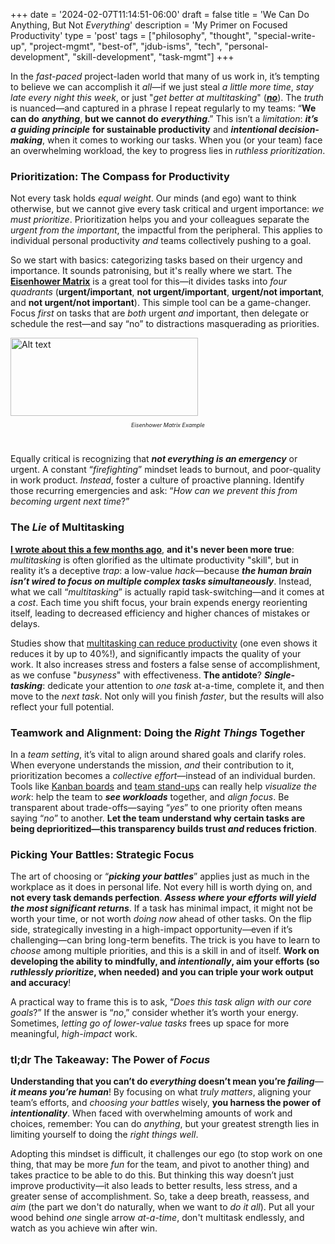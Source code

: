 +++
date = '2024-02-07T11:14:51-06:00'
draft = false
title = 'We Can Do Anything, But Not <i>Everything</i>'
description = 'My Primer on Focused Productivity'
type = 'post'
tags = ["philosophy", "thought", "special-write-up", "project-mgmt", "best-of", "jdub-isms", "tech", "personal-development", "skill-development", "task-mgmt"]
+++

In the *fast-paced* project-laden world that many of us work in, it’s tempting to believe we can accomplish it *all*—if we just steal *a little more time*, *stay late every night this week*, or just "*get better at multitasking*" ([***no***](https://julianwest.me/Blog/wood-behind-the-arrow/)). The *truth* is nuanced—and captured in a phrase I repeat regularly to my teams: “**We can do** ***anything***, **but we cannot do** ***everything***.” This isn’t a *limitation*: ***it’s a guiding principle*** **for sustainable productivity** and ***intentional decision-making***, when it comes to working our tasks.  When you (or your team) face an overwhelming workload, the key to progress lies in *ruthless prioritization*. <br />

### Prioritization: The Compass for Productivity

Not every task holds *equal weight*. Our minds (and ego) want to think otherwise, but we cannot give every task critical and urgent importance: *we must prioritize*. Prioritization helps you and your colleagues separate the *urgent from the important*, the impactful from the peripheral. This applies to individual personal productivity *and* teams collectively pushing to a goal. <br />

So we start with basics: categorizing tasks based on their urgency and importance. It sounds patronising, but it's really where we start. The [**Eisenhower Matrix**](https://en.wikipedia.org/wiki/Time_management#The_Eisenhower_Method) is a great tool for this—it divides tasks into *four quadrants* (**urgent/important**, **not urgent/important**, **urgent/not important**, and **not urgent/not important**).  This simple tool can be a game-changer. Focus *first* on tasks that are *both* urgent *and* important, then delegate or schedule the rest—and say “no” to distractions masquerading as priorities. <br />

<img src="https://julianwest.me/Blog/posts/images/Eisenhower_matrix.jpeg" alt="Alt text" width="300" height="125">
<div style="font-size: 9px;">
<p style="text-align: center;"><i>Eisenhower Matrix Example</i></p>
</div>
<br />

Equally critical is recognizing that ***not everything is an emergency*** or urgent. A constant “*firefighting*” mindset leads to burnout, and poor-quality in work product. *Instead*, foster a culture of proactive planning. Identify those recurring emergencies and ask: “*How can we prevent this from becoming urgent next time*?” 

### The *Lie* of Multitasking

[**I wrote about this a few months ago**](https://julianwest.me/Blog/wood-behind-the-arrow/), **and it's never been more true**: *multitasking* is often glorified as the ultimate productivity "skill", but in reality it’s a deceptive *trap*: a low-value *hack*—because ***the human brain isn’t wired to focus on multiple complex tasks simultaneously***. Instead, what we call “*multitasking*” is actually rapid task-switching—and it comes at a *cost*. Each time you shift focus, your brain expends energy reorienting itself, leading to decreased efficiency and higher chances of mistakes or delays. <br />

Studies show that [multitasking can reduce productivity](https://www.verywellmind.com/multitasking-2795003) (one even shows it reduces it by up to 40%!), and significantly impacts the quality of your work. It also increases stress and fosters a false sense of accomplishment, as we confuse "*busyness*" with effectiveness. **The antidote**? ***Single-tasking***: dedicate your attention to *one task* at-a-time, complete it, and then move to the *next task*. Not only will you finish *faster*, but the results will also reflect your full potential.

### Teamwork and Alignment: Doing the *Right Things* Together

In a *team setting*, it’s vital to align around shared goals and clarify roles. When everyone understands the mission, *and* their contribution to it, prioritization becomes a *collective effort*—instead of an individual burden. Tools like [Kanban boards](https://en.wikipedia.org/wiki/Kanban) and [team stand-ups](https://en.wikipedia.org/wiki/Stand-up_meeting) can really help *visualize the work*: help the team to ***see workloads*** together, and *align focus*. Be transparent about trade-offs—saying “*yes*” to one priority often means saying “*no*” to another. **Let the team understand why certain tasks are being deprioritized—this transparency builds trust *and* reduces friction**.

### Picking Your Battles: Strategic Focus

The art of choosing or “***picking your battles***” applies just as much in the workplace as it does in personal life. Not every hill is worth dying on, and **not every task demands perfection**. ***Assess where your efforts will yield the most significant returns***. If a task has minimal impact, it might not be worth your time, or not worth *doing now* ahead of other tasks. On the flip side, strategically investing in a high-impact opportunity—even if it’s challenging—can bring long-term benefits.  The trick is you have to learn to *choose* among multiple priorities, and this is a skill in and of itself.  **Work on developing the ability to mindfully, and *intentionally*, aim your efforts (so *ruthlessly prioritize*, when needed) and you can triple your work output and accuracy**! <br />

A practical way to frame this is to ask, “*Does this task align with our core goals*?” If the answer is “*no*,” consider whether it’s worth your energy. Sometimes, *letting go of lower-value tasks* frees up space for more meaningful, *high-impact* work.

### tl;dr The Takeaway: The Power of *Focus*

**Understanding that you can’t do *everything* doesn’t mean you’re *failing***—***it means you’re human***! By focusing on what *truly matters*, aligning your team’s efforts, and *choosing your battles* wisely, **you harness the power of** ***intentionality***. When faced with overwhelming amounts of work and choices, remember: You can do *anything*, but your greatest strength lies in limiting yourself to doing the *right things well*. <br />

Adopting this mindset is difficult, it challenges our ego (to stop work on one thing, that may be more *fun* for the team, and pivot to another thing) and takes practice to be able to do this. But thinking this way doesn’t just improve productivity—it also leads to better results, less stress, and a greater sense of accomplishment. So, take a deep breath, reassess, and *aim* (the part we don't do naturally, when we want to *do it all*).  Put all your wood behind *one* single arrow *at-a-time*, don't multitask endlessly, and watch as you achieve win after win.